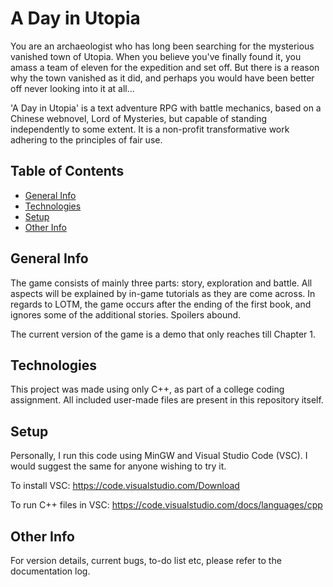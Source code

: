 # A Day in Utopia
You are an archaeologist who has long been searching for the mysterious vanished town of Utopia. When you believe you've finally found it, you amass a team of eleven for the expedition and set off. But there is a reason why the town vanished as it did, and perhaps you would have been better off never looking into it at all...

'A Day in Utopia' is a text adventure RPG with battle mechanics, based on a Chinese webnovel, Lord of Mysteries, but capable of standing independently to some extent. It is a non-profit transformative work adhering to the principles of fair use.


## Table of Contents
* [General Info](#general-info)
* [Technologies](#technologies)
* [Setup](#setup)
* [Other Info](#other-info)


## General Info
The game consists of mainly three parts: story, exploration and battle. All aspects will be explained by in-game tutorials as they are come across.
In regards to LOTM, the game occurs after the ending of the first book, and ignores some of the additional stories. Spoilers abound.

The current version of the game is a demo that only reaches till Chapter 1.


## Technologies
This project was made using only C++, as part of a college coding assignment. All included user-made files are present in this repository itself.


## Setup
Personally, I run this code using MinGW and Visual Studio Code (VSC). I would suggest the same for anyone wishing to try it.

To install VSC: https://code.visualstudio.com/Download

To run C++ files in VSC: https://code.visualstudio.com/docs/languages/cpp


## Other Info
For version details, current bugs, to-do list etc, please refer to the documentation log.
